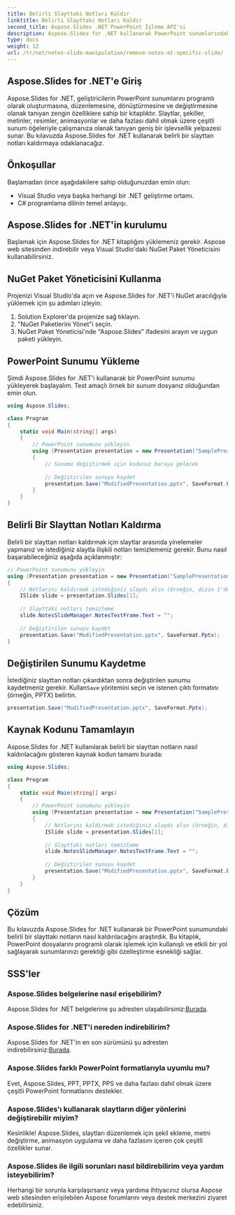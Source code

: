 ```yaml
---
title: Belirli Slayttaki Notları Kaldır
linktitle: Belirli Slayttaki Notları Kaldır
second_title: Aspose.Slides .NET PowerPoint İşleme API'si
description: Aspose.Slides for .NET kullanarak PowerPoint sunumlarındaki belirli bir slayttaki notları nasıl kaldıracağınızı öğrenin. Slaytlarınızı programlı bir şekilde sorunsuz bir şekilde değiştirmek için tam kaynak kodunu içeren adım adım kılavuzumuzu izleyin.
type: docs
weight: 12
url: /tr/net/notes-slide-manipulation/remove-notes-at-specific-slide/
---
```


## Aspose.Slides for .NET'e Giriş

Aspose.Slides for .NET, geliştiricilerin PowerPoint sunumlarını programlı olarak oluşturmasına, düzenlemesine, dönüştürmesine ve değiştirmesine olanak tanıyan zengin özelliklere sahip bir kitaplıktır. Slaytlar, şekiller, metinler, resimler, animasyonlar ve daha fazlası dahil olmak üzere çeşitli sunum öğeleriyle çalışmanıza olanak tanıyan geniş bir işlevsellik yelpazesi sunar. Bu kılavuzda Aspose.Slides for .NET kullanarak belirli bir slayttan notları kaldırmaya odaklanacağız.

## Önkoşullar

Başlamadan önce aşağıdakilere sahip olduğunuzdan emin olun:

- Visual Studio veya başka herhangi bir .NET geliştirme ortamı.
- C# programlama dilinin temel anlayışı.

## Aspose.Slides for .NET'in kurulumu

Başlamak için Aspose.Slides for .NET kitaplığını yüklemeniz gerekir. Aspose web sitesinden indirebilir veya Visual Studio'daki NuGet Paket Yöneticisini kullanabilirsiniz.

## NuGet Paket Yöneticisini Kullanma

Projenizi Visual Studio'da açın ve Aspose.Slides for .NET'i NuGet aracılığıyla yüklemek için şu adımları izleyin:

1. Solution Explorer'da projenize sağ tıklayın.
2. "NuGet Paketlerini Yönet"i seçin.
3. NuGet Paket Yöneticisi'nde "Aspose.Slides" ifadesini arayın ve uygun paketi yükleyin.

## PowerPoint Sunumu Yükleme

Şimdi Aspose.Slides for .NET'i kullanarak bir PowerPoint sunumu yükleyerek başlayalım. Test amaçlı örnek bir sunum dosyanız olduğundan emin olun.

```csharp
using Aspose.Slides;

class Program
{
    static void Main(string[] args)
    {
        // PowerPoint sunumunu yükleyin
        using (Presentation presentation = new Presentation("SamplePresentation.pptx"))
        {
            // Sunumu değiştirmek için kodunuz buraya gelecek
            
            // Değiştirilen sunuyu kaydet
            presentation.Save("ModifiedPresentation.pptx", SaveFormat.Pptx);
        }
    }
}
```

## Belirli Bir Slayttan Notları Kaldırma

Belirli bir slayttan notları kaldırmak için slaytlar arasında yinelemeler yapmanız ve istediğiniz slaytla ilişkili notları temizlemeniz gerekir. Bunu nasıl başarabileceğiniz aşağıda açıklanmıştır:

```csharp
// PowerPoint sunumunu yükleyin
using (Presentation presentation = new Presentation("SamplePresentation.pptx"))
{
    // Notlarını kaldırmak istediğiniz slaydı alın (örneğin, dizin 1'deki slayt)
    ISlide slide = presentation.Slides[1];
    
    // Slayttaki notları temizleme
    slide.NotesSlideManager.NotesTextFrame.Text = "";
    
    // Değiştirilen sunuyu kaydet
    presentation.Save("ModifiedPresentation.pptx", SaveFormat.Pptx);
}
```

## Değiştirilen Sunumu Kaydetme

 İstediğiniz slayttan notları çıkardıktan sonra değiştirilen sunumu kaydetmeniz gerekir. Kullan`Save` yöntemini seçin ve istenen çıktı formatını (örneğin, PPTX) belirtin.

```csharp
presentation.Save("ModifiedPresentation.pptx", SaveFormat.Pptx);
```

## Kaynak Kodunu Tamamlayın

Aspose.Slides for .NET kullanılarak belirli bir slayttan notların nasıl kaldırılacağını gösteren kaynak kodun tamamı burada:

```csharp
using Aspose.Slides;

class Program
{
    static void Main(string[] args)
    {
        // PowerPoint sunumunu yükleyin
        using (Presentation presentation = new Presentation("SamplePresentation.pptx"))
        {
            // Notlarını kaldırmak istediğiniz slaydı alın (örneğin, dizin 1'deki slayt)
            ISlide slide = presentation.Slides[1];
            
            // Slayttaki notları temizleme
            slide.NotesSlideManager.NotesTextFrame.Text = "";
            
            // Değiştirilen sunuyu kaydet
            presentation.Save("ModifiedPresentation.pptx", SaveFormat.Pptx);
        }
    }
}
```

## Çözüm

Bu kılavuzda Aspose.Slides for .NET kullanarak bir PowerPoint sunumundaki belirli bir slayttaki notların nasıl kaldırılacağını araştırdık. Bu kitaplık, PowerPoint dosyalarını programlı olarak işlemek için kullanışlı ve etkili bir yol sağlayarak sunumlarınızı gerektiği gibi özelleştirme esnekliği sağlar.

## SSS'ler

### Aspose.Slides belgelerine nasıl erişebilirim?

 Aspose.Slides for .NET belgelerine şu adresten ulaşabilirsiniz:[Burada](https://reference.aspose.com/slides/net/).

### Aspose.Slides for .NET'i nereden indirebilirim?

 Aspose.Slides for .NET'in en son sürümünü şu adresten indirebilirsiniz:[Burada](https://releases.aspose.com/slides/net/).

### Aspose.Slides farklı PowerPoint formatlarıyla uyumlu mu?

Evet, Aspose.Slides, PPT, PPTX, PPS ve daha fazlası dahil olmak üzere çeşitli PowerPoint formatlarını destekler.

### Aspose.Slides'ı kullanarak slaytların diğer yönlerini değiştirebilir miyim?

Kesinlikle! Aspose.Slides, slaytları düzenlemek için şekil ekleme, metni değiştirme, animasyon uygulama ve daha fazlasını içeren çok çeşitli özellikler sunar.

### Aspose.Slides ile ilgili sorunları nasıl bildirebilirim veya yardım isteyebilirim?

Herhangi bir sorunla karşılaşırsanız veya yardıma ihtiyacınız olursa Aspose web sitesinden erişilebilen Aspose forumlarını veya destek merkezini ziyaret edebilirsiniz.